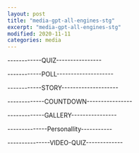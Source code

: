 ```yaml
---
layout: post
title: "media-gpt-all-engines-stg"
excerpt: "media-gpt-all-engines-stg"
modified: 2020-11-11
categories: media
---
```


------------QUIZ----------------
<div style="marginTop: 150px" class="apester-media" data-media-id="5fb10cbe164ead8ae391c045" height="350"></div>

------------POLL--------------------

<div style="width: 360px">
    <div style="marginTop: 150px" class="apester-media" data-media-id="5fb10cde164eada78f91c046" height="350"></div>
</div>

------------STORY--------------------

<div style="marginTop: 150px" class="apester-media" data-media-id="5fb10d5ff149b00017178dfd" height="512"> </div>

-------------COUNTDOWN----------------

<div style="marginTop: 150px" class="apester-media" data-media-id="5fb10d9b164ead0f1d91c047" height="404"></div>

-------------GALLERY----------------

<div style="marginTop: 150px" class="apester-media" data-media-id="5fb10dbc164eadb42891c048" height="512"></div>

--------------Personallity-----------

<div style="marginTop: 150px" class="apester-media" data-media-id="5fb10ddf164eadc0b191c049" height="350"></div>

---------------VIDEO-QUIZ-------------

<div style="width: 320px">
    <div style="marginTop: 150px" class="apester-media" data-media-id="5fb10e00164ead563e91c04a" height="388"></div>
</div>

<script async src="https://static.stg.apester.com/js/sdk/latest/apester-sdk.js"></script>